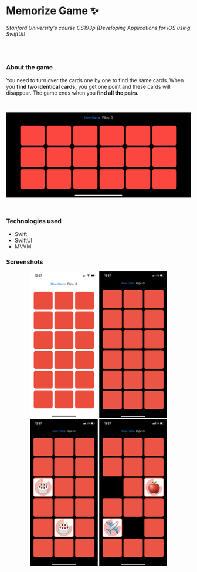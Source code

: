 # Memorize Game :sparkles:
###### Stanford University's course CS193p (Developing Applications for iOS using SwiftUI)

<br>

### About the game
You need to turn over the cards one by one to find the same cards. When you **find two identical cards,** you get one point and these cards will disappear. The game ends when you **find all the pairs.**

<br>
<p align="center">
  <img src="/Screenshots/screencast.gif" alt="" width="700" align="middle">
</p>
<br>

### Technologies used
* Swift
* SwiftUI
* MVVM

### Screenshots

<p align="center">
  <img src="/Screenshots/screenshot_01.png" alt="" height="400"> <img src="/Screenshots/screenshot_02.png" alt="" height="400"> <img src="/Screenshots/screenshot_03.png" alt="" height="400"> <img src="/Screenshots/screenshot_04.png" alt="" height="400">
</p>
